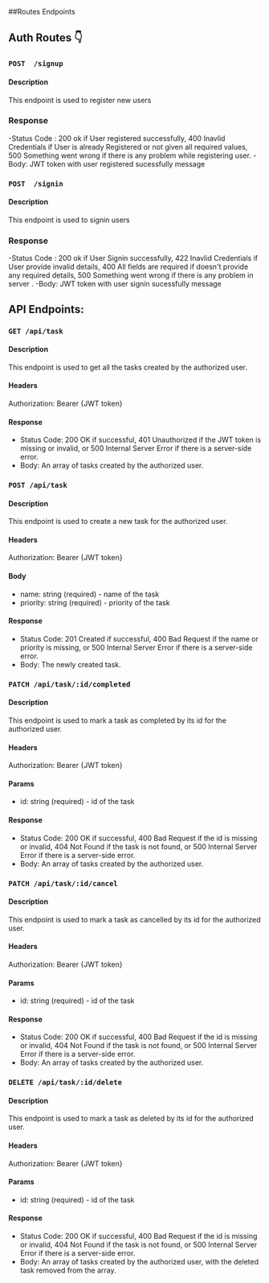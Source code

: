 ##Routes Endpoints

## Auth Routes 👇

### `POST  /signup`

#### Description
This endpoint is used to register new users 

### Response
-Status Code : 200 ok if User registered successfully, 400 Inavlid Credentials if User is already Registered or not given all required values, 500 Something went wrong if there is any problem while registering user.
-Body: JWT token with user registered sucessfully message


### `POST  /signin`

#### Description
This endpoint is used to signin users 

### Response
-Status Code : 200 ok if User Signin successfully, 422 Inavlid Credentials if User provide invalid details, 400 All fields are required if doesn't provide any required details, 500 Something went wrong if there is any problem in server .
-Body: JWT token with user  signin sucessfully message




## API Endpoints:

### `GET /api/task`

#### Description
This endpoint is used to get all the tasks created by the authorized user.

#### Headers
Authorization: Bearer {JWT token}

#### Response
- Status Code: 200 OK if successful, 401 Unauthorized if the JWT token is missing or invalid, or 500 Internal Server Error if there is a server-side error.
- Body: An array of tasks created by the authorized user.

### `POST /api/task`

#### Description
This endpoint is used to create a new task for the authorized user.

#### Headers
Authorization: Bearer {JWT token}

#### Body
- name: string (required) - name of the task
- priority: string (required) - priority of the task

#### Response
- Status Code: 201 Created if successful, 400 Bad Request if the name or priority is missing, or 500 Internal Server Error if there is a server-side error.
- Body: The newly created task.

### `PATCH /api/task/:id/completed`

#### Description
This endpoint is used to mark a task as completed by its id for the authorized user.

#### Headers
Authorization: Bearer {JWT token}

#### Params
- id: string (required) - id of the task

#### Response
- Status Code: 200 OK if successful, 400 Bad Request if the id is missing or invalid, 404 Not Found if the task is not found, or 500 Internal Server Error if there is a server-side error.
- Body: An array of tasks created by the authorized user.

### `PATCH /api/task/:id/cancel`

#### Description
This endpoint is used to mark a task as cancelled by its id for the authorized user.

#### Headers
Authorization: Bearer {JWT token}

#### Params
- id: string (required) - id of the task

#### Response
- Status Code: 200 OK if successful, 400 Bad Request if the id is missing or invalid, 404 Not Found if the task is not found, or 500 Internal Server Error if there is a server-side error.
- Body: An array of tasks created by the authorized user.

### `DELETE /api/task/:id/delete`

#### Description
This endpoint is used to mark a task as deleted by its id for the authorized user.

#### Headers
Authorization: Bearer {JWT token}

#### Params
- id: string (required) - id of the task

#### Response
- Status Code: 200 OK if successful, 400 Bad Request if the id is missing or invalid, 404 Not Found if the task is not found, or 500 Internal Server Error if there is a server-side error.
- Body: An array of tasks created by the authorized user, with the deleted task removed from the array.

